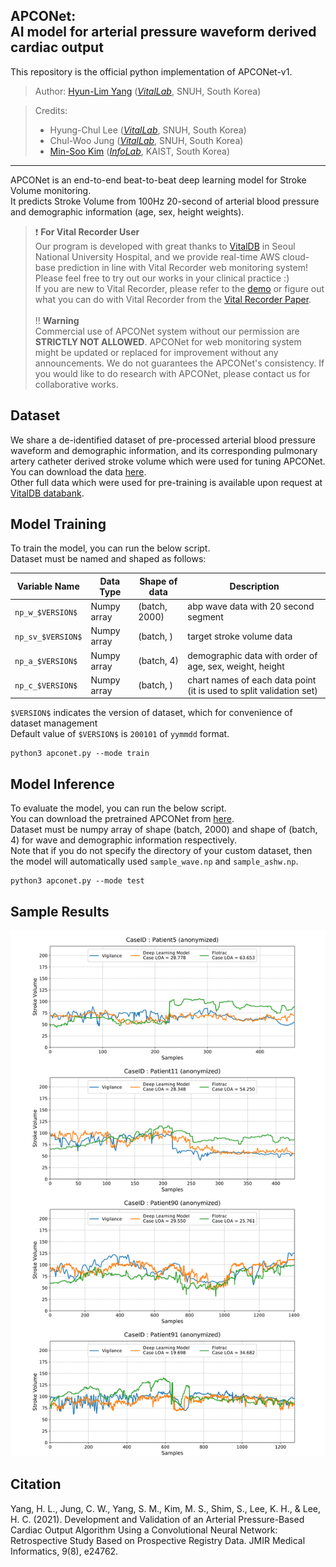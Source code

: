 APCONet: <br/> AI model for arterial pressure waveform derived cardiac output
----------------------------------------------------
This repository is the official python implementation of APCONet-v1.

> Author: [Hyun-Lim Yang](https://sites.google.com/view/hyunlim-yang) 
(*[VitalLab](https://vitallab.ai/)*, SNUH, South Korea) <br/>

> Credits: <br/>
> * Hyung-Chul Lee (*[VitalLab](https://vitaldb.net/)*, SNUH, South Korea)
> * Chul-Woo Jung (*[VitalLab](https://vitaldb.net/)*, SNUH, South Korea)
> * [Min-Soo Kim](http://infolab.kaist.ac.kr/members/Min-Soo%20Kim/) 
(*[InfoLab](http://infolab.kaist.ac.kr/)*, KAIST, South Korea)

---

APCONet is an end-to-end beat-to-beat deep learning model for Stroke Volume monitoring.<br/>
It predicts Stroke Volume from 100Hz 20-second of arterial blood pressure and demographic information (age, sex, height weights).<br/>

>:heavy_exclamation_mark: **For Vital Recorder User** <br>
> Our program is developed with great thanks to [VitalDB](https://vitaldb.net/) in Seoul National University Hospital, 
> and we provide real-time AWS cloud-base prediction in line with Vital Recorder web monitoring system!<br/>
> Please feel free to try out our works in your clinical practice :) <br/>
> If you are new to Vital Recorder, please refer to the [demo](https://vitaldb.net/web-monitoring/) 
> or figure out what you can do with Vital Recorder from the [Vital Recorder Paper](https://www.nature.com/articles/s41598-018-20062-4). 
> <br><br>
> :bangbang: **Warning**<br>
> Commercial use of APCONet system without our permission are **STRICTLY NOT ALLOWED**. 
> APCONet for web monitoring system might be updated or replaced for improvement without any announcements.
> We do not guarantees the APCONet's consistency.
> If you would like to do research with APCONet, please contact us for collaborative works.

## Dataset
We share a de-identified dataset of pre-processed arterial blood pressure waveform and demographic information, 
and its corresponding pulmonary artery catheter derived stroke volume which were used for tuning APCONet.<br/>
You can download the data [here](https://drive.google.com/drive/folders/10PXC6Izwosqz5gY_4XctWlHqS6hVTiz-?usp=sharing).<br/>
Other full data which were used for pre-training is available upon request at [VitalDB databank](https://vitaldb.net/data-bank/).<br/>

## Model Training
To train the model, you can run the below script. <br/>
Dataset must be named and shaped as follows: <br/>

Variable Name     | Data Type   | Shape of data | Description
------------------|-------------|---------------|------------
`np_w_$VERSION$`  | Numpy array | (batch, 2000) | abp wave data with 20 second segment
`np_sv_$VERSION$` | Numpy array | (batch, )     | target stroke volume data
`np_a_$VERSION$`  | Numpy array | (batch, 4)    | demographic data with order of age, sex, weight, height
`np_c_$VERSION$`  | Numpy array | (batch, )     | chart names of each data point (it is used to split validation set)

`$VERSION$` indicates the version of dataset, which for convenience of dataset management <br/>
Default value of `$VERSION$` is `200101` of `yymmdd` format. <br/>

```
python3 apconet.py --mode train
```


## Model Inference
To evaluate the model, you can run the below script. <br/>
You can download the pretrained APCONet from [here](https://drive.google.com/drive/folders/10PXC6Izwosqz5gY_4XctWlHqS6hVTiz-?usp=sharing). <br/>
Dataset must be numpy array of shape (batch, 2000) and shape of (batch, 4) for wave and demographic information respectively. <br/>
Note that if you do not specify the directory of your custom dataset, then the model will automatically used `sample_wave.np` and `sample_ashw.np`.<br/>

```
python3 apconet.py --mode test
```

## Sample Results
![](example_results.png)


## Citation
Yang, H. L., Jung, C. W., Yang, S. M., Kim, M. S., Shim, S., Lee, K. H., & Lee, H. C. (2021). Development and Validation of an Arterial Pressure-Based Cardiac Output Algorithm Using a Convolutional Neural Network: Retrospective Study Based on Prospective Registry Data. JMIR Medical Informatics, 9(8), e24762.
